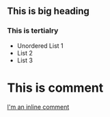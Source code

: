 ## This is big heading
### This is tertialry
* Unordered List 1
* List 2
* List 3
# This is comment
[I'm an inline comment](github.com)
<!-- Is this a comment -->

